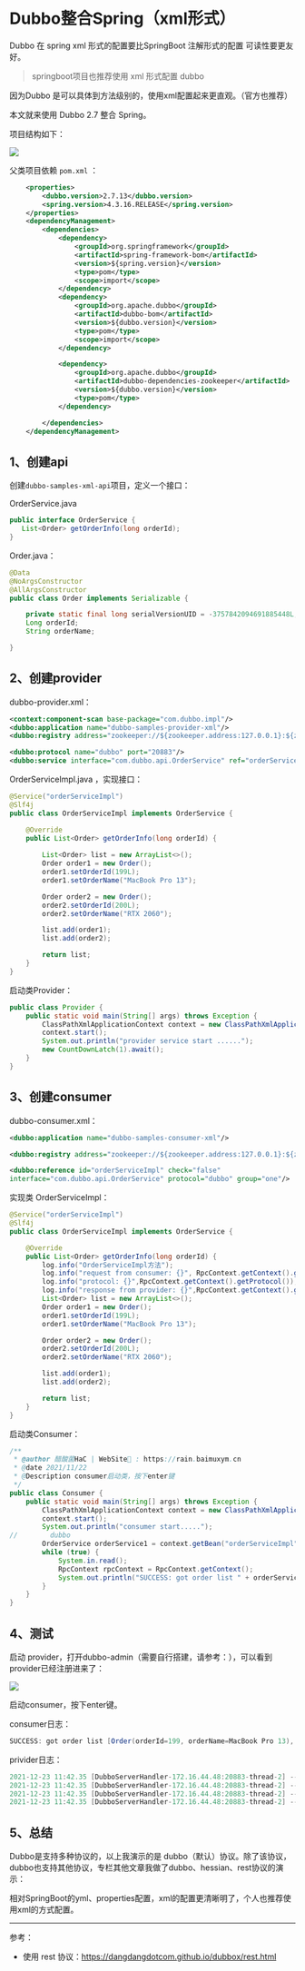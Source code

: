 # Dubbo整合Spring（xml形式）

Dubbo 在 spring xml 形式的配置要比SpringBoot 注解形式的配置 可读性要更友好。

> springboot项目也推荐使用 xml 形式配置 dubbo

因为Dubbo 是可以具体到方法级别的，使用xml配置起来更直观。（官方也推荐）

本文就来使用 Dubbo 2.7  整合 Spring。

项目结构如下：

![](https://cdn.jsdelivr.net/gh/DogerRain/image@main/img-202109/image-20211122140325912.png)



父类项目依赖 `pom.xml` ：

```xml
	<properties>
        <dubbo.version>2.7.13</dubbo.version>
        <spring.version>4.3.16.RELEASE</spring.version>
    </properties>
    <dependencyManagement>
        <dependencies>
            <dependency>
                <groupId>org.springframework</groupId>
                <artifactId>spring-framework-bom</artifactId>
                <version>${spring.version}</version>
                <type>pom</type>
                <scope>import</scope>
            </dependency>
            <dependency>
                <groupId>org.apache.dubbo</groupId>
                <artifactId>dubbo-bom</artifactId>
                <version>${dubbo.version}</version>
                <type>pom</type>
                <scope>import</scope>
            </dependency>

            <dependency>
                <groupId>org.apache.dubbo</groupId>
                <artifactId>dubbo-dependencies-zookeeper</artifactId>
                <version>${dubbo.version}</version>
                <type>pom</type>
            </dependency>

        </dependencies>
    </dependencyManagement>
```



## 1、创建api

创建`dubbo-samples-xml-api`项目，定义一个接口：

OrderService.java

```java
public interface OrderService {
   List<Order> getOrderInfo(long orderId);
}
```

Order.java：

```java
@Data
@NoArgsConstructor
@AllArgsConstructor
public class Order implements Serializable {

    private static final long serialVersionUID = -3757842094691885448L;
    Long orderId;
    String orderName;

}
```

## 2、创建provider

dubbo-provider.xml：

```xml
<context:component-scan base-package="com.dubbo.impl"/>
<dubbo:application name="dubbo-samples-provider-xml"/>
<dubbo:registry address="zookeeper://${zookeeper.address:127.0.0.1}:${zookeeper.port:2181}"/>

<dubbo:protocol name="dubbo" port="20883"/>
<dubbo:service interface="com.dubbo.api.OrderService" ref="orderServiceImpl" protocol="dubbo" group="one"/>
```

OrderServiceImpl.java ，实现接口：

```java
@Service("orderServiceImpl")
@Slf4j
public class OrderServiceImpl implements OrderService {

    @Override
    public List<Order> getOrderInfo(long orderId) {
        
        List<Order> list = new ArrayList<>();
        Order order1 = new Order();
        order1.setOrderId(199L);
        order1.setOrderName("MacBook Pro 13");

        Order order2 = new Order();
        order2.setOrderId(200L);
        order2.setOrderName("RTX 2060");

        list.add(order1);
        list.add(order2);

        return list;
    }
}
```

启动类Provider：

```java
public class Provider {
    public static void main(String[] args) throws Exception {
        ClassPathXmlApplicationContext context = new ClassPathXmlApplicationContext(new String[]{"spring/dubbo-provider.xml"});
        context.start();
        System.out.println("provider service start ......");
        new CountDownLatch(1).await();
    }
}
```



## 3、创建consumer

dubbo-consumer.xml：

```xml
<dubbo:application name="dubbo-samples-consumer-xml"/>

<dubbo:registry address="zookeeper://${zookeeper.address:127.0.0.1}:${zookeeper.port:2181}"/>

<dubbo:reference id="orderServiceImpl" check="false"
interface="com.dubbo.api.OrderService" protocol="dubbo" group="one"/>
```

实现类 OrderServiceImpl：

```java
@Service("orderServiceImpl")
@Slf4j
public class OrderServiceImpl implements OrderService {

    @Override
    public List<Order> getOrderInfo(long orderId) {
        log.info("OrderServiceImpl方法");
        log.info("request from consumer: {}", RpcContext.getContext().getRemoteAddress());
        log.info("protocol: {}",RpcContext.getContext().getProtocol());
        log.info("response from provider: {}",RpcContext.getContext().getLocalAddress());
        List<Order> list = new ArrayList<>();
        Order order1 = new Order();
        order1.setOrderId(199L);
        order1.setOrderName("MacBook Pro 13");

        Order order2 = new Order();
        order2.setOrderId(200L);
        order2.setOrderName("RTX 2060");

        list.add(order1);
        list.add(order2);

        return list;
    }
}
```

启动类Consumer：

```java
/**
 * @author 醋酸菌HaC | WebSite📶 : https://rain.baimuxym.cn
 * @date 2021/11/22
 * @Description consumer启动类，按下enter键
 */
public class Consumer {
    public static void main(String[] args) throws Exception {
        ClassPathXmlApplicationContext context = new ClassPathXmlApplicationContext(new String[]{"spring/dubbo-consumer.xml"});
        context.start();
        System.out.println("consumer start.....");
//        dubbo
        OrderService orderService1 = context.getBean("orderServiceImpl", OrderService.class);
        while (true) {
            System.in.read();
            RpcContext rpcContext = RpcContext.getContext();
            System.out.println("SUCCESS: got order list " + orderService1.getOrderInfo(1L));
        }
    }
}
```



## 4、测试

启动 provider，打开dubbo-admin（需要自行搭建，请参考：），可以看到provider已经注册进来了：

![](https://cdn.jsdelivr.net/gh/DogerRain/image@main/img-202109/image-20211223105619449.png)

启动consumer，按下enter键。

consumer日志：

```java
SUCCESS: got order list [Order(orderId=199, orderName=MacBook Pro 13), Order(orderId=200, orderName=RTX 2060)]
```

privider日志：

```java
2021-12-23 11:42.35 [DubboServerHandler-172.16.44.48:20883-thread-2] -- [ INFO] - impl.OrderServiceImpl: OrderServiceImpl方法
2021-12-23 11:42.35 [DubboServerHandler-172.16.44.48:20883-thread-2] -- [ INFO] - impl.OrderServiceImpl: request from consumer: /172.16.44.48:47287
2021-12-23 11:42.35 [DubboServerHandler-172.16.44.48:20883-thread-2] -- [ INFO] - impl.OrderServiceImpl: protocol: null
2021-12-23 11:42.35 [DubboServerHandler-172.16.44.48:20883-thread-2] -- [ INFO] - impl.OrderServiceImpl: response from provider: 172.16.44.48:20883
```



## 5、总结

Dubbo是支持多种协议的，以上我演示的是 dubbo（默认）协议。除了该协议，dubbo也支持其他协议，专栏其他文章我做了dubbo、hessian、rest协议的演示：



相对SpringBoot的yml、properties配置，xml的配置更清晰明了，个人也推荐使用xml的方式配置。





---

参考：

- 使用 rest 协议：https://dangdangdotcom.github.io/dubbox/rest.html